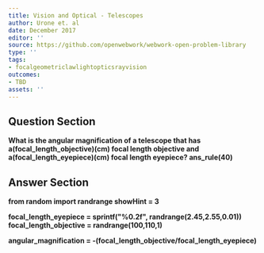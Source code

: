 ```yaml
---
title: Vision and Optical - Telescopes
author: Urone et. al
date: December 2017
editor: ''
source: https://github.com/openwebwork/webwork-open-problem-library
type: ''
tags:
- focalgeometriclawlightopticsrayvision
outcomes:
- TBD
assets: ''
---
```


## Question Section 

<b>
What is the angular magnification of a telescope that has a(focal_length_objective)(cm) focal length objective and a(focal_length_eyepiece)(cm) focal length eyepiece?
ans_rule(40)


## Answer Section

from random import randrange
showHint = 3

focal_length_eyepiece = sprintf("%0.2f", randrange(2.45,2.55,0.01))
focal_length_objective = randrange(100,110,1)

angular_magnification = -(focal_length_objective/focal_length_eyepiece)
